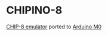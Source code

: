 # CHIPINO-8
[CHIP-8 emulator](https://github.com/randomCharacter/CHEAP-8) ported to [Arduino M0](https://store.arduino.cc/usa/arduino-m0)
